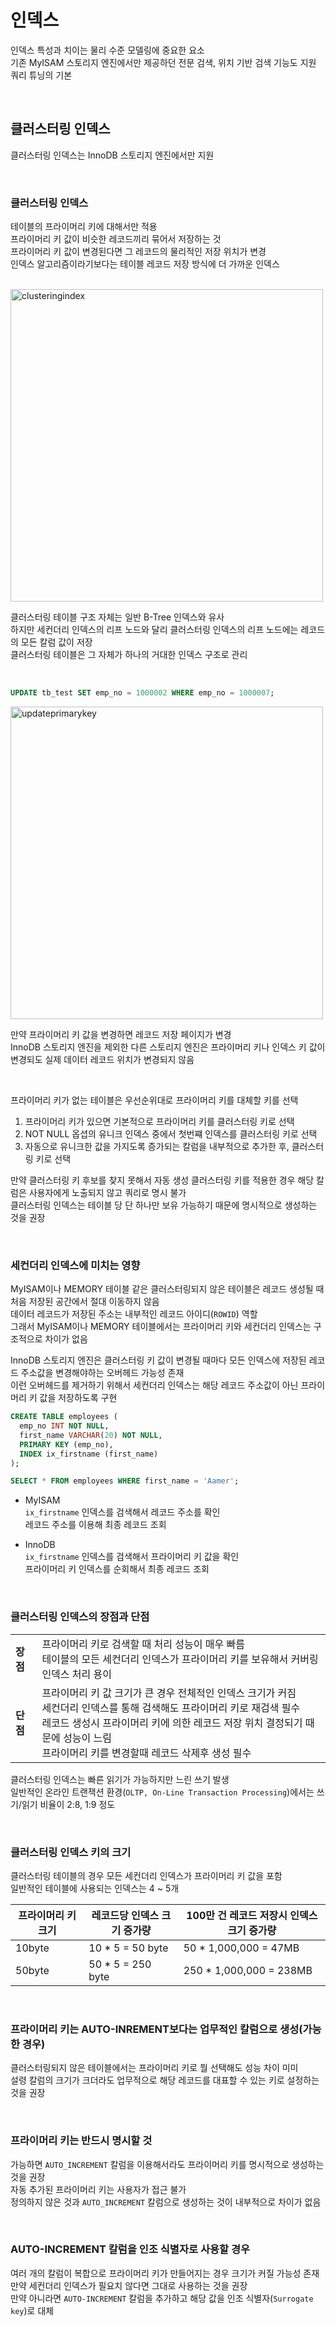 # 인덱스
인덱스 특성과 치이는 물리 수준 모델링에 중요한 요소  
기존 MyISAM 스토리지 엔진에서만 제공하던 전문 검색, 위치 기반 검색 기능도 지원  
쿼리 튜닝의 기본  

<br>

## 클러스터링 인덱스
클러스터링 인덱스는 InnoDB 스토리지 엔진에서만 지원  

<br>

### 클러스터링 인덱스
테이블의 프라이머리 키에 대해서만 적용  
프라이머리 키 값이 비슷한 레코드끼리 묶어서 저장하는 것  
프라이머리 키 값이 변경된다면 그 레코드의 물리적인 저장 위치가 변경  
인덱스 알고리즘이라기보다는 테이블 레코드 저장 방식에 더 가까운 인덱스  

<br>

<img width="500" alt="clusteringindex" src="https://github.com/user-attachments/assets/b4bf4f7c-4800-44fe-a253-57ca570c5d59" />

클러스터링 테이블 구조 자체는 일반 B-Tree 인덱스와 유사  
하지만 세컨더리 인덱스의 리프 노드와 달리 클러스터링 인덱스의 리프 노드에는 레코드의 모든 칼럼 값이 저장  
클러스터링 테이블은 그 자체가 하나의 거대한 인덱스 구조로 관리  

<br>

```sql
UPDATE tb_test SET emp_no = 1000002 WHERE emp_no = 1000007;
```

<img width="500" alt="updateprimarykey" src="https://github.com/user-attachments/assets/bbb4270d-d391-41b2-a9f2-25bab5237c33" />

만약 프라이머리 키 값을 변경하면 레코드 저장 페이지가 변경  
InnoDB 스토리지 엔진을 제외한 다른 스토리지 엔진은 프라이머리 키나 인덱스 키 값이 변경되도 실제 데이터 레코드 위치가 변경되지 않음  

<br>

프라이머리 키가 없는 테이블은 우선순위대로 프라이머리 키를 대체할 키를 선택  
1. 프라이머리 키가 있으면 기본적으로 프라이머리 키를 클러스터링 키로 선택
2. NOT NULL 옵셥의 유니크 인덱스 중에서 첫번쨰 인덱스를 클러스터링 키로 선택
3. 자동으로 유니크한 값을 가지도록 증가되는 칼럼을 내부적으로 추가한 후, 클러스터링 키로 선택

만약 클러스터링 키 후보를 찾지 못해서 자동 생성 클러스터링 키를 적용한 경우 해당 칼럼은 사용자에게 노출되지 않고 쿼리로 명시 불가  
클러스터링 인덱스는 테이블 당 단 하나만 보유 가능하기 때문에 명시적으로 생성하는 것을 권장  

<br>

### 세컨더리 인덱스에 미치는 영향
MyISAM이나 MEMORY 테이블 같은 클러스터링되지 않은 테이블은 레코드 생성될 때 처음 저장된 공간에서 절대 이동하지 않음  
데이터 레코드가 저장된 주소는 내부적인 레코드 아이디(`ROWID`) 역할  
그래서 MyISAM이나 MEMORY 테이블에서는 프라이머리 키와 세컨더리 인덱스는 구조적으로 차이가 없음  

InnoDB 스토리지 엔진은 클러스터링 키 값이 변경될 때마다 모든 인덱스에 저장된 레코드 주소값을 변경해야하는 오버헤드 가능성 존재  
이런 오버헤드를 제거하기 위해서 세컨더리 인덱스는 해당 레코드 주소값이 아닌 프라이머리 키 값을 저장하도록 구현  

```sql
CREATE TABLE employees (
  emp_no INT NOT NULL,
  first_name VARCHAR(20) NOT NULL,
  PRIMARY KEY (emp_no),
  INDEX ix_firstname (first_name)
);

SELECT * FROM employees WHERE first_name = 'Aamer';
```

- MyISAM  
  `ix_firstname` 인덱스를 검색해서 레코드 주소를 확인  
  레코드 주소를 이용해 최종 레코드 조회  

- InnoDB  
  `ix_firstname` 인덱스를 검색해서 프라이머리 키 값을 확인  
  프라이머리 키 인덱스를 순회해서 최종 레코드 조회  

<br>

### 클러스터링 인덱스의 장점과 단점
|  |  |
|--|--|
| **장점** | 프라이머리 키로 검색할 때 처리 성능이 매우 빠름 <br> 테이블의 모든 세컨더리 인덱스가 프라이머리 키를 보유해서 커버링 인덱스 처리 용이 |
| **단점** | 프라이머리 키 값 크기가 큰 경우 전체적인 인덱스 크기가 커짐 <br> 세컨더리 인덱스를 통해 검색해도 프라이머리 키로 재검색 필수 <br> 레코드 생성시 프라이머리 키에 의한 레코드 저장 위치 결정되기 때문에 성능이 느림 <br>  프라이머리 키를 변경할때 레코드 삭제후 생성 필수 |

클러스터링 인덱스는 빠른 읽기가 가능하지만 느린 쓰기 발생  
일반적인 온라인 트랜잭션 환경(`OLTP, On-Line Transaction Processing`)에서는 쓰기/읽기 비율이 2:8, 1:9 정도  

<br>

### 클러스터링 인덱스 키의 크기
클러스터링 테이블의 경우 모든 세컨더리 인덱스가 프라이머리 키 값을 포함  
일반적인 테이블에 사용되는 인덱스는 4 ~ 5개  

| 프라이머리 키 크기 | 레코드당 인덱스 크기 증가량 | 100만 건 레코드 저장시 인덱스 크기 증가량 |
|--|--|--|
| 10byte | 10 * 5 = 50 byte | 50 * 1,000,000 = 47MB |
| 50byte | 50 * 5 = 250 byte | 250 * 1,000,000 = 238MB |

<br>

### 프라이머리 키는 AUTO-INREMENT보다는 업무적인 칼럼으로 생성(가능한 경우)
클러스터링되지 않은 테이블에서는 프라이머리 키로 뭘 선택해도 성능 차이 미미  
설령 칼럼의 크기가 크더라도 업무적으로 해당 레코드를 대표할 수 있는 키로 설정하는 것을 권장  

<br>

### 프라이머리 키는 반드시 명시할 것
가능하면 `AUTO_INCREMENT` 칼럼을 이용해서라도 프라이머리 키를 명시적으로 생성하는 것을 권장  
자동 추가된 프라이머리 키는 사용자가 접근 불가  
정의하지 않은 것과 `AUTO_INCREMENT` 칼럼으로 생성하는 것이 내부적으로 차이가 없음  

<br>

### AUTO-INCREMENT 칼럼을 인조 식별자로 사용할 경우
여러 개의 칼럼이 복합으로 프라이머리 키가 만들어지는 경우 크기가 커질 가능성 존재  
만약 세컨더리 인덱스가 필요치 않다면 그대로 사용하는 것을 권장  
만약 아니라면 `AUTO-INCREMENT` 칼럼을 추가하고 해당 값을 인조 식별자(`Surrogate key`)로 대체  

<br>
